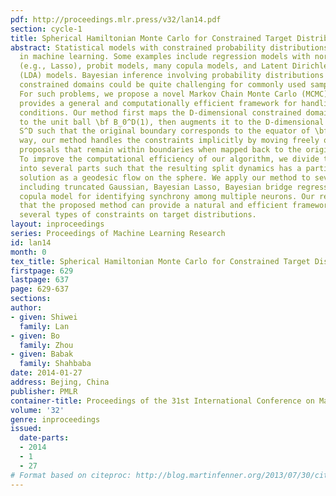 ```yaml
---
pdf: http://proceedings.mlr.press/v32/lan14.pdf
section: cycle-1
title: Spherical Hamiltonian Monte Carlo for Constrained Target Distributions
abstract: Statistical models with constrained probability distributions are abundant
  in machine learning. Some examples include regression models with norm constraints
  (e.g., Lasso), probit models, many copula models, and Latent Dirichlet Allocation
  (LDA) models. Bayesian inference involving probability distributions confined to
  constrained domains could be quite challenging for commonly used sampling algorithms.
  For such problems, we propose a novel Markov Chain Monte Carlo (MCMC) method that
  provides a general and computationally efficient framework for handling boundary
  conditions. Our method first maps the D-dimensional constrained domain of parameters
  to the unit ball \bf B_0^D(1), then augments it to the D-dimensional sphere \bf
  S^D such that the original boundary corresponds to the equator of \bf S^D. This
  way, our method handles the constraints implicitly by moving freely on sphere generating
  proposals that remain within boundaries when mapped back to the original space.
  To improve the computational efficiency of our algorithm, we divide the dynamics
  into several parts such that the resulting split dynamics has a partial analytical
  solution as a geodesic flow on the sphere. We apply our method to several examples
  including truncated Gaussian, Bayesian Lasso, Bayesian bridge regression, and a
  copula model for identifying synchrony among multiple neurons. Our results show
  that the proposed method can provide a natural and efficient framework for handling
  several types of constraints on target distributions.
layout: inproceedings
series: Proceedings of Machine Learning Research
id: lan14
month: 0
tex_title: Spherical Hamiltonian Monte Carlo for Constrained Target Distributions
firstpage: 629
lastpage: 637
page: 629-637
sections: 
author:
- given: Shiwei
  family: Lan
- given: Bo
  family: Zhou
- given: Babak
  family: Shahbaba
date: 2014-01-27
address: Bejing, China
publisher: PMLR
container-title: Proceedings of the 31st International Conference on Machine Learning
volume: '32'
genre: inproceedings
issued:
  date-parts:
  - 2014
  - 1
  - 27
# Format based on citeproc: http://blog.martinfenner.org/2013/07/30/citeproc-yaml-for-bibliographies/
---
```

